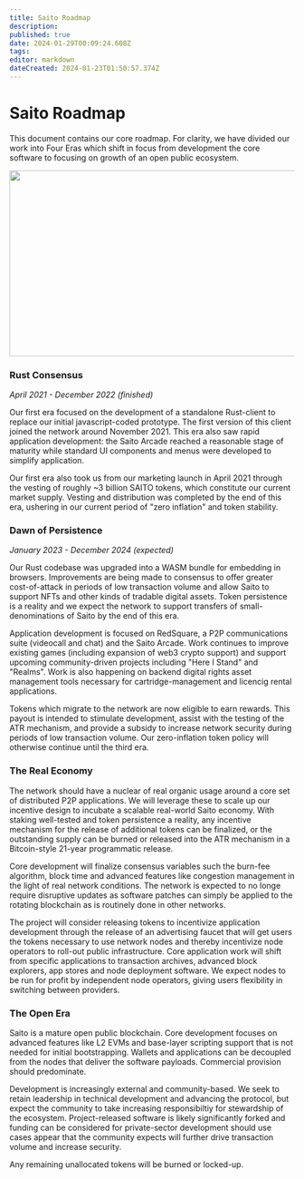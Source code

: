 ```yaml
---
title: Saito Roadmap
description: 
published: true
date: 2024-01-29T00:09:24.608Z
tags: 
editor: markdown
dateCreated: 2024-01-23T01:50:57.374Z
---
```


# Saito Roadmap

<p>This document contains our core roadmap. For clarity, we have divided our work into Four Eras which shift in focus from development the core software to focusing on growth of an open public ecosystem.</p>
<!-- /wp:paragraph -->

<!-- wp:paragraph {"align":"center"} -->
<p class="has-text-align-center"><img src="https://saito.tech/wp-content/uploads/2022/04/img_62556f349adbd.png" width="624" height="328"></p>
<!-- /wp:paragraph -->

<!-- wp:heading {"level":3} -->
<h3>Rust Consensus</h3><i>April 2021 - December 2022 (finished)</i>
<!-- /wp:heading -->

<!-- wp:paragraph -->
<p>Our first era focused on the development of a standalone Rust-client to replace our initial javascript-coded prototype. The first version of this client joined the network around November 2021. This era also saw rapid application development: the Saito Arcade reached a reasonable stage of maturity while standard UI components and menus were developed to simplify application.</p>
<!-- /wp:paragraph -->

<!-- wp:paragraph -->
<p>Our first era also took us from our marketing launch in April 2021 through the vesting of roughly ~3 billion SAITO tokens, which constitute our current market supply. Vesting and distribution was completed by the end of this era, ushering in our current period of "zero inflation" and token stability.</p>
<!-- /wp:paragraph -->


<!-- wp:heading {"level":3} -->
<h3>Dawn of Persistence</h3><i>January 2023 - December 2024 (expected)</i>
<!-- /wp:heading -->

<!-- wp:paragraph -->
<p>Our Rust codebase was upgraded into a WASM bundle for embedding in browsers. Improvements are being made to consensus to offer greater cost-of-attack in periods of low transaction volume and allow Saito to support NFTs and other kinds of tradable digital assets. Token persistence is a reality and we expect the network to support transfers of small-denominations of Saito by the end of this era.</p>
<!-- /wp:paragraph -->

<!-- wp:paragraph -->
<p>Application development is focused on RedSquare, a P2P communications suite (videocall and chat) and the Saito Arcade. Work continues to improve existing games (including expansion of web3 crypto support) and support upcoming community-driven projects including "Here I Stand" and "Realms". Work is also happening on backend digital rights asset management tools necessary for cartridge-management and licencig rental applications.</p>
<!-- /wp:paragraph -->

<!-- /wp:paragraph -->
<p>Tokens which migrate to the network are now eligible to earn rewards. This payout is intended to stimulate development, assist with the testing of the ATR mechanism, and provide a subsidy to increase network security during periods of low transaction volume. Our zero-inflation token policy will otherwise continue until the third era.</p>
<!-- /wp:paragraph -->

<!-- wp:heading {"level":3} -->
<h3>The Real Economy</h3>
<!-- /wp:heading -->

<!-- wp:paragraph -->
<p>The network should have a nuclear of real organic usage around a core set of distributed P2P applications. We will leverage these to scale up our incentive design to incubate a scalable real-world Saito economy. With staking well-tested and token persistence a reality, any incentive mechanism for the release of additional tokens can be finalized, or the outstanding supply can be burned or released into the ATR mechanism in a Bitcoin-style 21-year programmatic release.</p>
<!-- /wp:paragraph -->

<!-- wp:paragraph -->
<p>Core development will finalize consensus variables such the burn-fee algorithm, block time and advanced features like congestion management in the light of real network conditions. The network is expected to no longe require disruptive updates as software patches can simply be applied to the rotating blockchain as is routinely done in other networks.</p>
<!-- /wp:paragraph -->

<!-- wp:paragraph -->
<p>The project will consider releasing tokens to incentivize application development through the release of an advertising faucet that will get users the tokens necessary to use network nodes and thereby incentivize node operators to roll-out public infrastructure. Core application work will shift from specific applications to transaction archives, advanced block explorers, app stores and node deployment software. We expect nodes to be run for profit by independent node operators, giving users flexibility in switching between providers.</p>
<!-- /wp:paragraph -->

<!-- wp:heading {"level":3} -->
<h3>The Open Era</h3>
<!-- /wp:heading -->

<!-- wp:paragraph -->
<p>Saito is a mature open public blockchain. Core development focuses on advanced features like L2 EVMs and base-layer scripting support that is not needed for initial bootstrapping. Wallets and applications can be decoupled from the nodes that deliver the software payloads. Commercial provision should predominate.</p>
<!-- /wp:paragraph -->

<!-- wp:paragraph -->
<p>Development is increasingly external and community-based. We seek to retain leadership in technical development and advancing the protocol, but expect the community to take increasing responsibiltiy for stewardship of the ecosystem. Project-released software is likely significantly forked and funding can be considered for private-sector development should use cases appear that the community expects will further drive transaction volume and increase security.&nbsp;</p>
<!-- /wp:paragraph -->

<!-- wp:paragraph -->
<p>Any remaining unallocated tokens will be burned or locked-up.</p>
<!-- /wp:paragraph -->